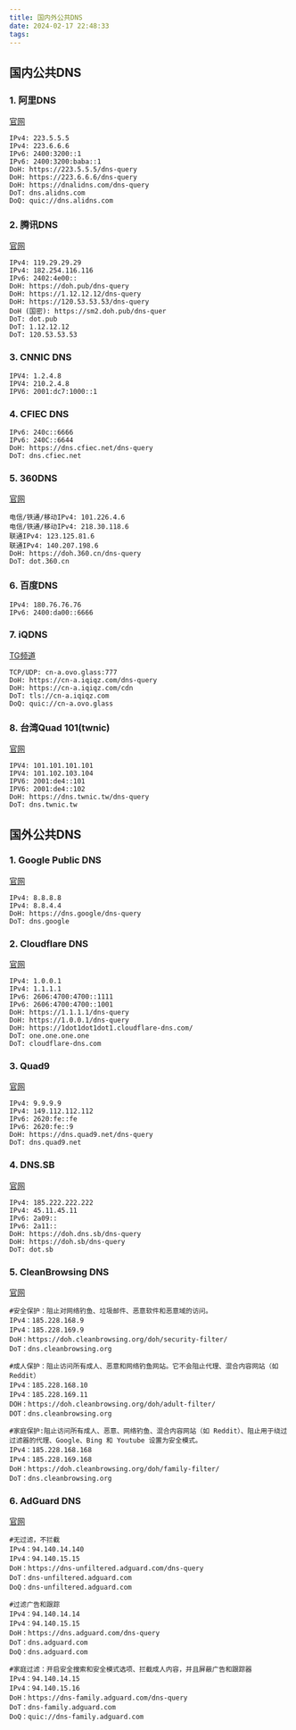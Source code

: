 ```yaml
---
title: 国内外公共DNS
date: 2024-02-17 22:48:33
tags:
---
```

## 国内公共DNS

### 1. 阿里DNS
[官网](https://alidns.com/)
```
IPv4: 223.5.5.5
IPv4: 223.6.6.6
IPv6: 2400:3200::1
IPv6: 2400:3200:baba::1
DoH: https://223.5.5.5/dns-query
DoH: https://223.6.6.6/dns-query
DoH: https://dnalidns.com/dns-query
DoT: dns.alidns.com
DoQ: quic://dns.alidns.com
```

### 2. 腾讯DNS
[官网](https://www.dnspod.cn/Products/publicdns)
```
IPv4: 119.29.29.29
IPv4: 182.254.116.116
IPv6: 2402:4e00::
DoH: https://doh.pub/dns-query
DoH: https://1.12.12.12/dns-query
DoH: https://120.53.53.53/dns-query
DoH (国密): https://sm2.doh.pub/dns-quer
DoT: dot.pub
DoT: 1.12.12.12
DoT: 120.53.53.53
```

### 3. CNNIC DNS
```
IPV4: 1.2.4.8
IPV4: 210.2.4.8
IPV6: 2001:dc7:1000::1
```

### 4. CFIEC DNS
```
IPv6: 240c::6666
IPv6: 240C::6644
DoH: https://dns.cfiec.net/dns-query
DoT: dns.cfiec.net
```

### 5. 360DNS
[官网](https://sdns.360.net/)
```
电信/铁通/移动IPv4: 101.226.4.6
电信/铁通/移动IPv4: 218.30.118.6
联通IPv4: 123.125.81.6
联通IPv4: 140.207.198.6
DoH: https://doh.360.cn/dns-query	
DoT: dot.360.cn
```

### 6. 百度DNS
```
IPv4: 180.76.76.76
IPv6: 2400:da00::6666
```

### 7. iQDNS
[TG频道](https://t.me/iQDNS)
```
TCP/UDP: cn-a.ovo.glass:777
DoH: https://cn-a.iqiqz.com/dns-query
DoH: https://cn-a.iqiqz.com/cdn
DoT: tls://cn-a.iqiqz.com
DoQ: quic://cn-a.ovo.glass
```

### 8. 台湾Quad 101(twnic)
[官网](https://101.101.101.101/)
```
IPV4: 101.101.101.101
IPV4: 101.102.103.104
IPV6: 2001:de4::101
IPV6: 2001:de4::102
DoH: https://dns.twnic.tw/dns-query
DoT: dns.twnic.tw
```


## 国外公共DNS

### 1. Google Public DNS
[官网](https://developers.google.com/speed/public-dns?hl=zh-cn)
```
IPv4: 8.8.8.8
IPv4: 8.8.4.4
DoH: https://dns.google/dns-query
DoT: dns.google
```

### 2. Cloudflare DNS
[官网](https://1.1.1.1/zh-Hans/dns/)
```
IPv4: 1.0.0.1
IPv4: 1.1.1.1
IPv6: 2606:4700:4700::1111
IPv6: 2606:4700:4700::1001
DoH: https://1.1.1.1/dns-query
DoH: https://1.0.0.1/dns-query
DoH: https://1dot1dot1dot1.cloudflare-dns.com/
DoT: one.one.one.one
DoT: cloudflare-dns.com
```
### 3. Quad9
[官网](https://www.quad9.net/service/service-addresses-and-features)
```
IPv4: 9.9.9.9
IPv4: 149.112.112.112
IPv6: 2620:fe::fe
IPv6: 2620:fe::9
DoH: https://dns.quad9.net/dns-query
DoT: dns.quad9.net
```
### 4. DNS.SB
[官网](https://dns.sb/)
```
IPv4: 185.222.222.222
IPv4: 45.11.45.11
IPv6: 2a09::
IPv6: 2a11::
DoH: https://doh.dns.sb/dns-query
DoH: https://doh.sb/dns-query
DoT: dot.sb
```
### 5. CleanBrowsing DNS
[官网](https://cleanbrowsing.org/)
```
#安全保护：阻止对网络钓鱼、垃圾邮件、恶意软件和恶意域的访问。
IPv4：185.228.168.9
IPv4：185.228.169.9
DoH：https://doh.cleanbrowsing.org/doh/security-filter/
DoT：dns.cleanbrowsing.org
     
#成人保护：阻止访问所有成人、恶意和网络钓鱼网站。它不会阻止代理、混合内容网站（如 Reddit）
IPv4：185.228.168.10
IPv4：185.228.169.11
DOH：https://doh.cleanbrowsing.org/doh/adult-filter/
DOT：dns.cleanbrowsing.org
     
#家庭保护:阻止访问所有成人、恶意、网络钓鱼、混合内容网站（如 Reddit）、阻止用于绕过过滤器的代理、Google、Bing 和 Youtube 设置为安全模式。
IPv4：185.228.168.168
IPv4：185.228.169.168
DoH：https://doh.cleanbrowsing.org/doh/family-filter/
DoT：dns.cleanbrowsing.org
```

### 6. AdGuard DNS
[官网](https://adguard-dns.io/zh_cn/public-dns.html)
```
#无过滤，不拦截
IPv4：94.140.14.140
IPv4：94.140.15.15
DoH：https://dns-unfiltered.adguard.com/dns-query
DoT：dns-unfiltered.adguard.com
DoQ：dns-unfiltered.adguard.com
     
#过滤广告和跟踪
IPv4：94.140.14.14
IPv4：94.140.15.15
DoH：https://dns.adguard.com/dns-query
DoT：dns.adguard.com
DoQ：dns.adguard.com
     
#家庭过滤：开启安全搜索和安全模式选项、拦截成人内容，并且屏蔽广告和跟踪器
IPv4：94.140.14.15
IPv4：94.140.15.16
DoH：https://dns-family.adguard.com/dns-query
DoT：dns-family.adguard.com
DoQ：quic://dns-family.adguard.com
```